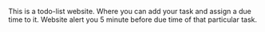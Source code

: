 This is a todo-list website. Where you can add your task and assign a due time to it.
Website alert you 5 minute before due time of that particular task. 
